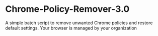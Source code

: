 # Chrome-Policy-Remover-3.0
A simple batch script to remove unwanted Chrome policies and restore default settings.
Your browser is managed by your organization
